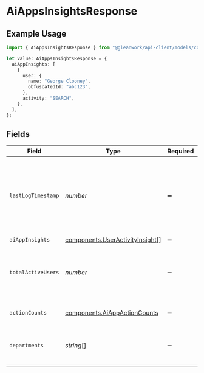 # AiAppsInsightsResponse

## Example Usage

```typescript
import { AiAppsInsightsResponse } from "@gleanwork/api-client/models/components";

let value: AiAppsInsightsResponse = {
  aiAppInsights: [
    {
      user: {
        name: "George Clooney",
        obfuscatedId: "abc123",
      },
      activity: "SEARCH",
    },
  ],
};
```

## Fields

| Field                                                                                            | Type                                                                                             | Required                                                                                         | Description                                                                                      |
| ------------------------------------------------------------------------------------------------ | ------------------------------------------------------------------------------------------------ | ------------------------------------------------------------------------------------------------ | ------------------------------------------------------------------------------------------------ |
| `lastLogTimestamp`                                                                               | *number*                                                                                         | :heavy_minus_sign:                                                                               | Unix timestamp of the last activity processed to make the response (in seconds since epoch UTC). |
| `aiAppInsights`                                                                                  | [components.UserActivityInsight](../../models/components/useractivityinsight.md)[]               | :heavy_minus_sign:                                                                               | N/A                                                                                              |
| `totalActiveUsers`                                                                               | *number*                                                                                         | :heavy_minus_sign:                                                                               | Total number of active users on the Ai App in the requested period.                              |
| `actionCounts`                                                                                   | [components.AiAppActionCounts](../../models/components/aiappactioncounts.md)                     | :heavy_minus_sign:                                                                               | Map from action to frequency.                                                                    |
| `departments`                                                                                    | *string*[]                                                                                       | :heavy_minus_sign:                                                                               | list of departments applicable for users tab.                                                    |